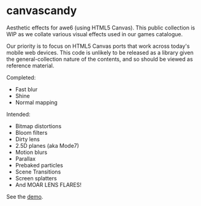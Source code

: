 # canvascandy
Aesthetic effects for awe6 (using HTML5 Canvas).  This public collection is WIP as we collate various visual effects used in our games catalogue.

Our priority is to focus on HTML5 Canvas ports that work across today's mobile web devices.  This code is unlikely to be released as a library given the general-collection nature of the contents, and so should be viewed as reference material.

Completed:

* Fast blur
* Shine
* Normal mapping

Intended:

* Bitmap distortions
* Bloom filters
* Dirty lens
* 2.5D planes (aka Mode7)
* Motion blurs
* Parallax
* Prebaked particles
* Scene Transitions
* Screen splatters
* And MOAR LENS FLARES!

See the [demo](http://hypersurge.github.io/canvascandy/).
